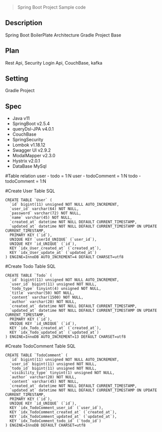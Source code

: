 > Spring Boot Project Sample code

## Description
Spring Boot BoilerPlate Architecture
Gradle Project Base

## Plan
Rest Api, Security Login Api, CouchBase, kafka

## Setting
Gradle Project

## Spec
- Java v11
- SpringBoot v2.5.4
- queryDsl-JPA v4.0.1
- CouchBase
- SpringSecurity
- Lombok v1.18.12
- Swagger UI v2.9.2
- ModalMapper v2.3.0
- Hystrix v2.0.1
- DataBase MySql

#Table relation
user - todo = 1:N
user - todoComment = 1:N
todo - todoComment = 1:N

#Create User Table SQL
```
CREATE TABLE `User` (
  `id` bigint(11) unsigned NOT NULL AUTO_INCREMENT,
  `user_id` varchar(64) NOT NULL,
  `password` varchar(72) NOT NULL,
  `name` varchar(45) NOT NULL,
  `created_at` datetime NOT NULL DEFAULT CURRENT_TIMESTAMP,
  `updated_at` datetime NOT NULL DEFAULT CURRENT_TIMESTAMP ON UPDATE CURRENT_TIMESTAMP,
  PRIMARY KEY (`id`),
  UNIQUE KEY `userId_UNIQUE` (`user_id`),
  UNIQUE KEY `id_UNIQUE` (`id`),
  KEY `idx_User_created_at` (`created_at`),
  KEY `idx_User_update_at` (`updated_at`)
) ENGINE=InnoDB AUTO_INCREMENT=4 DEFAULT CHARSET=utf8
```
#Create Todo Table SQL
```
CREATE TABLE `Todo` (
  `id` bigint(11) unsigned NOT NULL AUTO_INCREMENT,
  `user_id` bigint(11) unsigned NOT NULL,
  `todo_type` tinyint(4) unsigned NOT NULL,
  `title` varchar(50) NOT NULL,
  `content` varchar(1500) NOT NULL,
  `author` varchar(20) NOT NULL,
  `created_at` datetime NOT NULL DEFAULT CURRENT_TIMESTAMP,
  `updated_at` datetime NOT NULL DEFAULT CURRENT_TIMESTAMP ON UPDATE CURRENT_TIMESTAMP,
  PRIMARY KEY (`id`),
  UNIQUE KEY `id_UNIQUE` (`id`),
  KEY `idx_Todo_created_at` (`created_at`),
  KEY `idx_Todo_updated_at` (`updated_at`)
) ENGINE=InnoDB AUTO_INCREMENT=13 DEFAULT CHARSET=utf8
```
#Create TodoComment Table SQL
```
CREATE TABLE `TodoComment` (
  `id` bigint(11) unsigned NOT NULL AUTO_INCREMENT,
  `user_id` bigint(11) unsigned NOT NULL,
  `todo_id` bigint(11) unsigned NOT NULL,
  `visibility_type` tinyint(1) unsigned NOT NULL,
  `author` varchar(20) NOT NULL,
  `content` varchar(45) NOT NULL,
  `created_at` datetime NOT NULL DEFAULT CURRENT_TIMESTAMP,
  `updated_at` datetime NOT NULL DEFAULT CURRENT_TIMESTAMP ON UPDATE CURRENT_TIMESTAMP,
  PRIMARY KEY (`id`),
  UNIQUE KEY `id_UNIQUE` (`id`),
  KEY `idx_TodoComment_user_id` (`user_id`),
  KEY `idx_TodoComment_created_at` (`created_at`),
  KEY `idx_TodoComment_updated_at` (`updated_at`),
  KEY `idx_TodoComment_todo_id` (`todo_id`)
) ENGINE=InnoDB DEFAULT CHARSET=utf8
```
